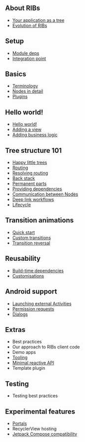 
## About RIBs

- [Your application as a tree](about/your-application-as-a-tree.md)
- [Evolution of RIBs](about/evolution-of-ribs.md)

## Setup

- [Module deps](setup/deps.md)
- [Integration point](setup/integrationpoint.md)

## Basics
- [Terminology](basics/terminology.md)
- [Nodes in detail](basics/nodes.md)
- [Plugins](basics/plugins.md)

## Hello world!
- [Hello world!](hello-world/hello-world.md)
- [Adding a view](hello-world/view.md)
- [Adding business logic](hello-world/business-logic.md)

## Tree structure 101

- [Happy little trees](tree-structure-101/happy-little-trees.md)
- [Routing](tree-structure-101/routing.md)
- [Resolving routing](tree-structure-101/resolving-routing.md)
- [Back stack](tree-structure-101/back-stack.md)
- [Permanent parts](tree-structure-101/permanent-parts.md)
- [Providing dependencies](tree-structure-101/providing-dependencies.md)
- [Communication between Nodes](tree-structure-101/communication-between-nodes.md)
- [Deep link workflows](tree-structure-101/deep-link-workflows.md)
- [Lifecycle](tree-structure-101/lifecycle.md)

## Transition animations

- [Quick start](transitions/transitions-quick-start.md)
- [Custom transitions](transitions/custom-transitions.md)
- [Transition reversal](transitions/transition-reversal.md)

## Reusability

- [Build-time dependencies](reuse/build-time-dependencies.md)
- [Customisations](reuse/customisations.md)

## Android support

- [Launching external Activities](android/launching-activities.md)
- [Permission requests](android/permission-requests.md)
- [Dialogs](android/dialogs.md)

## Extras
- Best practices
- Our approach to RIBs client code
- Demo apps
- [Tooling](extras/tooling.md)
- [Minimal reactive API](extras/minimal-reactive-api.md)
- Template plugin

## Testing

- Testing best practices

## Experimental features

- [Portals](experimental/portals.md)
- RecyclerView hosting
- [Jetpack Compose compatibility](experimental/jetpack-compose.md)

